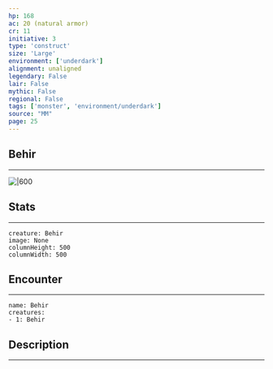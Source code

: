 ```yaml
---
hp: 168
ac: 20 (natural armor)
cr: 11
initiative: 3
type: 'construct'    
size: 'Large'
environment: ['underdark']
alignment: unaligned
legendary: False
lair: False
mythic: False
regional: False
tags: ['monster', 'environment/underdark']
source: "MM"
page: 25
---
```


## Behir
---

![|600](D:/Program%20Files/5e.tools/img/bestiary/MM/Behir.jpg)

## Stats
---

```statblock
creature: Behir
image: None
columnHeight: 500
columnWidth: 500
```

## Encounter
---

```encounter-table
name: Behir
creatures:
- 1: Behir
```

## Description
---




